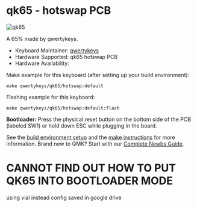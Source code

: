 # qk65 - hotswap PCB

![qk65](https://i.imgur.com/kFhx5qS.png)

A 65% made by qwertykeys.

* Keyboard Maintainer: [qwertykeys](https://github.com/owlab-git)
* Hardware Supported: qk65 hotswap PCB
* Hardware Availability: 

Make example for this keyboard (after setting up your build environment):

    make qwertykeys/qk65/hotswap:default

Flashing example for this keyboard:

    make qwertykeys/qk65/hotswap:default:flash

**Bootloader:** Press the physical reset button on the bottom side of the PCB (labeled SW1) or hold down ESC while plugging in the board.

See the [build environment setup](https://docs.qmk.fm/#/getting_started_build_tools) and the [make instructions](https://docs.qmk.fm/#/getting_started_make_guide) for more information. Brand new to QMK? Start with our [Complete Newbs Guide](https://docs.qmk.fm/#/newbs).


# CANNOT FIND OUT HOW TO PUT QK65 INTO BOOTLOADER MODE

using vial instead
config saved in google drive
